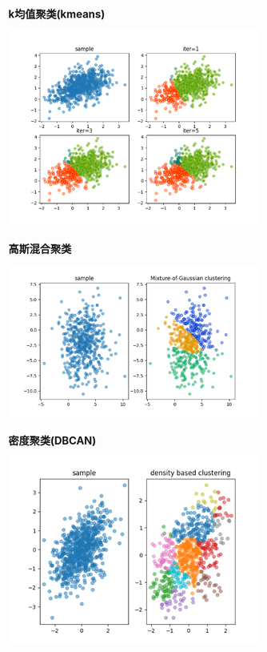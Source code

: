 
## k均值聚类(kmeans)

![image](../figure/clustering/kmeans.png)

## 高斯混合聚类
![image](../figure/clustering/gaussian.png)

## 密度聚类(DBCAN)
![image](../figure/clustering/density_based.png)
